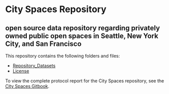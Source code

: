 # City Spaces Repository
## open source data repository regarding privately owned public open spaces in Seattle, New York City, and San Francisco

This repository contains the following folders and files:
- [Repository_Datasets](https://github.com/kariorth1/City-Spaces/tree/main/Repository_Datasets)
- [License](https://github.com/kariorth1/City-Spaces/blob/main/LICENSE)

To view the complete protocol report for the City Spaces repository, see the [City Spaces Gitbook](https://app.gitbook.com/o/1XBEBlSzxCv4R79Didq2/s/UF6UHoJkgePeNSIi0lFk/).
